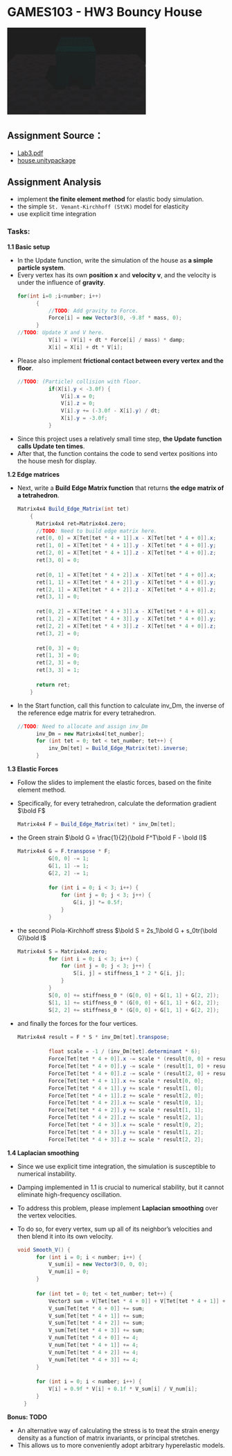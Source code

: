 # GAMES103 - HW3 Bouncy House

![](./result.gif)

## Assignment Source：

- [Lab3.pdf](./lab3.pdf)
- [house.unitypackage](https://community-1252524126.file.myqcloud.com/file/ecommunity-83572220.unitypackage)

## Assignment Analysis

- implement **the finite element method** for elastic body simulation.
- the simple `St. Venant-Kirchhoff (StVK)` model for elasticity
- use explicit time integration

### Tasks:

**1.1 Basic setup**

- In the Update function, write the simulation of the house as **a simple particle system**.
- Every vertex has its own **position x** and **velocity v**, and the velocity is under the influence of **gravity**.
  ```csharp
  for(int i=0 ;i<number; i++)
      	{
      		//TODO: Add gravity to Force.
  			Force[i] = new Vector3(0, -9.8f * mass, 0);
      	}
  //TODO: Update X and V here.
  			V[i] = (V[i] + dt * Force[i] / mass) * damp;
  			X[i] = X[i] + dt * V[i];
  ```
- Please also implement **frictional contact between every vertex and the floor**.
  ```csharp
  //TODO: (Particle) collision with floor.
  			if(X[i].y < -3.0f) {
  				V[i].x = 0;
  				V[i].z = 0;
  				V[i].y += (-3.0f - X[i].y) / dt;
  				X[i].y = -3.0f;
  			}
  ```
- Since this project uses a relatively small time step, **the Update function calls Update ten times**.
- After that, the function contains the code to send vertex positions into the house mesh for display.

**1.2 Edge matrices**

- Next, write a **Build Edge Matrix function** that returns **the edge matrix of a tetrahedron**.

  ```csharp
  Matrix4x4 Build_Edge_Matrix(int tet)
      {
      	Matrix4x4 ret=Matrix4x4.zero;
      	//TODO: Need to build edge matrix here.
  		ret[0, 0] = X[Tet[tet * 4 + 1]].x - X[Tet[tet * 4 + 0]].x;
  		ret[1, 0] = X[Tet[tet * 4 + 1]].y - X[Tet[tet * 4 + 0]].y;
  		ret[2, 0] = X[Tet[tet * 4 + 1]].z - X[Tet[tet * 4 + 0]].z;
  		ret[3, 0] = 0;

  		ret[0, 1] = X[Tet[tet * 4 + 2]].x - X[Tet[tet * 4 + 0]].x;
  		ret[1, 1] = X[Tet[tet * 4 + 2]].y - X[Tet[tet * 4 + 0]].y;
  		ret[2, 1] = X[Tet[tet * 4 + 2]].z - X[Tet[tet * 4 + 0]].z;
  		ret[3, 1] = 0;

  		ret[0, 2] = X[Tet[tet * 4 + 3]].x - X[Tet[tet * 4 + 0]].x;
  		ret[1, 2] = X[Tet[tet * 4 + 3]].y - X[Tet[tet * 4 + 0]].y;
  		ret[2, 2] = X[Tet[tet * 4 + 3]].z - X[Tet[tet * 4 + 0]].z;
  		ret[3, 2] = 0;

  		ret[0, 3] = 0;
  		ret[1, 3] = 0;
  		ret[2, 3] = 0;
  		ret[3, 3] = 1;

  		return ret;
      }
  ```

- In the Start function, call this function to calculate inv_Dm, the inverse of the reference edge matrix for every tetrahedron.
  ```csharp
  //TODO: Need to allocate and assign inv_Dm
  		inv_Dm = new Matrix4x4[tet_number];
  		for (int tet = 0; tet < tet_number; tet++) {
  			inv_Dm[tet] = Build_Edge_Matrix(tet).inverse;
  		}
  ```

**1.3 Elastic Forces**

- Follow the slides to implement the elastic forces, based on the finite element method.
- Specifically, for every tetrahedron, calculate the deformation gradient $\bold F$
  ```csharp
  Matrix4x4 F = Build_Edge_Matrix(tet) * inv_Dm[tet];
  ```
- the Green strain $\bold G = \frac{1}{2}(\bold F^T\bold F - \bold I)$

  ```csharp
  Matrix4x4 G = F.transpose * F;
  			G[0, 0] -= 1;
  			G[1, 1] -= 1;
  			G[2, 2] -= 1;

  			for (int i = 0; i < 3; i++) {
  				for (int j = 0; j < 3; j++) {
  					G[i, j] *= 0.5f;
  				}
  			}
  ```

- the second Piola-Kirchhoff stress $\bold S = 2s_1\bold G + s_0tr(\bold G)\bold I$
  ```csharp
  Matrix4x4 S = Matrix4x4.zero;
  			for (int i = 0; i < 3; i++) {
  				for (int j = 0; j < 3; j++) {
  					S[i, j] = stiffness_1 * 2 * G[i, j];
  				}
  			}
  			S[0, 0] += stiffness_0 * (G[0, 0] + G[1, 1] + G[2, 2]);
  			S[1, 1] += stiffness_0 * (G[0, 0] + G[1, 1] + G[2, 2]);
  			S[2, 2] += stiffness_0 * (G[0, 0] + G[1, 1] + G[2, 2]);
  ```
- and finally the forces for the four vertices.

  ```csharp
  Matrix4x4 result = F * S * inv_Dm[tet].transpose;

  			float scale = -1 / (inv_Dm[tet].determinant * 6);
  			Force[Tet[tet * 4 + 0]].x -= scale * (result[0, 0] + result[0, 1] + result[0, 2]);
  			Force[Tet[tet * 4 + 0]].y -= scale * (result[1, 0] + result[1, 1] + result[1, 2]);
  			Force[Tet[tet * 4 + 0]].z -= scale * (result[2, 0] + result[2, 1] + result[2, 2]);
  			Force[Tet[tet * 4 + 1]].x += scale * result[0, 0];
  			Force[Tet[tet * 4 + 1]].y += scale * result[1, 0];
  			Force[Tet[tet * 4 + 1]].z += scale * result[2, 0];
  			Force[Tet[tet * 4 + 2]].x += scale * result[0, 1];
  			Force[Tet[tet * 4 + 2]].y += scale * result[1, 1];
  			Force[Tet[tet * 4 + 2]].z += scale * result[2, 1];
  			Force[Tet[tet * 4 + 3]].x += scale * result[0, 2];
  			Force[Tet[tet * 4 + 3]].y += scale * result[1, 2];
  			Force[Tet[tet * 4 + 3]].z += scale * result[2, 2];
  ```

**1.4 Laplacian smoothing**

- Since we use explicit time integration, the simulation is susceptible to numerical instability.
- Damping implemented in 1.1 is crucial to numerical stability, but it cannot eliminate high-frequency oscillation.
- To address this problem, please implement **Laplacian smoothing** over the vertex velocities.
- To do so, for every vertex, sum up all of its neighbor’s velocities and then blend it into its own velocity.

  ```csharp
  void Smooth_V() {
  		for (int i = 0; i < number; i++) {
  			V_sum[i] = new Vector3(0, 0, 0);
  			V_num[i] = 0;
  		}

  		for (int tet = 0; tet < tet_number; tet++) {
  			Vector3 sum = V[Tet[tet * 4 + 0]] + V[Tet[tet * 4 + 1]] + V[Tet[tet * 4 + 2]] + V[Tet[tet * 4 + 3]];
  			V_sum[Tet[tet * 4 + 0]] += sum;
  			V_sum[Tet[tet * 4 + 1]] += sum;
  			V_sum[Tet[tet * 4 + 2]] += sum;
  			V_sum[Tet[tet * 4 + 3]] += sum;
  			V_num[Tet[tet * 4 + 0]] += 4;
  			V_num[Tet[tet * 4 + 1]] += 4;
  			V_num[Tet[tet * 4 + 2]] += 4;
  			V_num[Tet[tet * 4 + 3]] += 4;
  		}

  		for (int i = 0; i < number; i++) {
  			V[i] = 0.9f * V[i] + 0.1f * V_sum[i] / V_num[i];
  		}
  	}
  ```

**Bonus: TODO**

- An alternative way of calculating the stress is to treat the strain energy density as a function of matrix invariants, or principal stretches.
- This allows us to more conveniently adopt arbitrary hyperelastic models.
